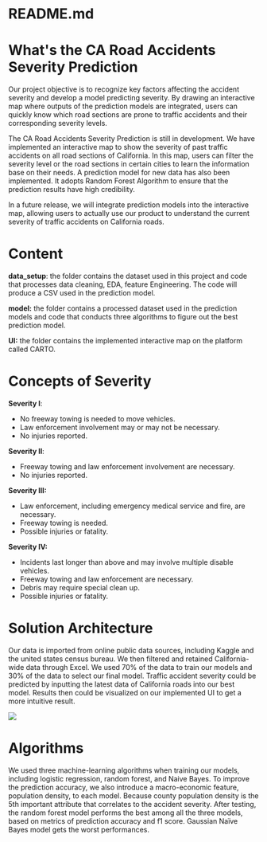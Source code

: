 # README.md

# What's the CA Road Accidents Severity Prediction

Our project objective is to recognize key factors affecting the accident severity and develop a model predicting severity. By drawing an interactive map where outputs of the prediction models are integrated, users can quickly know which road sections are prone to traffic accidents and their corresponding severity levels.

The CA Road Accidents Severity Prediction is still in development. We have implemented an interactive map to show the severity of past traffic accidents on all road sections of California. In this map, users can filter the severity level or the road sections in certain cities to learn the information base on their needs. A prediction model for new data has also been implemented. It adopts Random Forest Algorithm to ensure that the prediction results have high credibility.

In a future release, we will integrate prediction models into the interactive map, allowing users to actually use our product to understand the current severity of traffic accidents on California roads.

# Content

**data_setup**: the folder contains the dataset used in this project and code that processes data cleaning, EDA, feature Engineering. The code will produce a CSV used in the prediction model.

**model:** the folder contains a processed dataset used in the prediction models and code that conducts three algorithms to figure out the best prediction model.

**UI:** the folder contains the implemented interactive map on the platform called CARTO.

# Concepts of Severity

**Severity I**: 

- No freeway towing is needed to move vehicles.
- Law enforcement involvement may or may not be necessary.
- No injuries reported.

**Severity II**: 

- Freeway towing and law enforcement involvement are necessary.
- No injuries reported.

**Severity III:**

- Law enforcement, including emergency medical service and fire, are necessary.
- Freeway towing is needed.
- Possible injuries or fatality.

**Severity IV:**

- Incidents last longer than above and may involve multiple disable vehicles.
- Freeway towing and law enforcement are necessary.
- Debris may require special clean up.
- Possible injuries or fatality.

# Solution Architecture

Our data is imported from online public data sources, including Kaggle and the united states census bureau. We then filtered and retained California-wide data through Excel.
We used 70% of the data to train our models and 30% of the data to select our final model. Traffic accident severity could be predicted by inputting the latest data of California roads into our best model. Results then could be visualized on our implemented UI to get a more intuitive result.

![](./solution_architecuture.png)

# Algorithms

We used three machine-learning algorithms when training our models, including logistic regression, random forest, and Naive Bayes. To improve the prediction accuracy, we also introduce a macro-economic feature, population density, to each model. Because county population density is the 5th important attribute that correlates to the accident severity. After testing, the random forest model performs the best among all the three models, based on metrics of prediction accuracy and f1 score. Gaussian Naïve Bayes model gets the worst performances.
